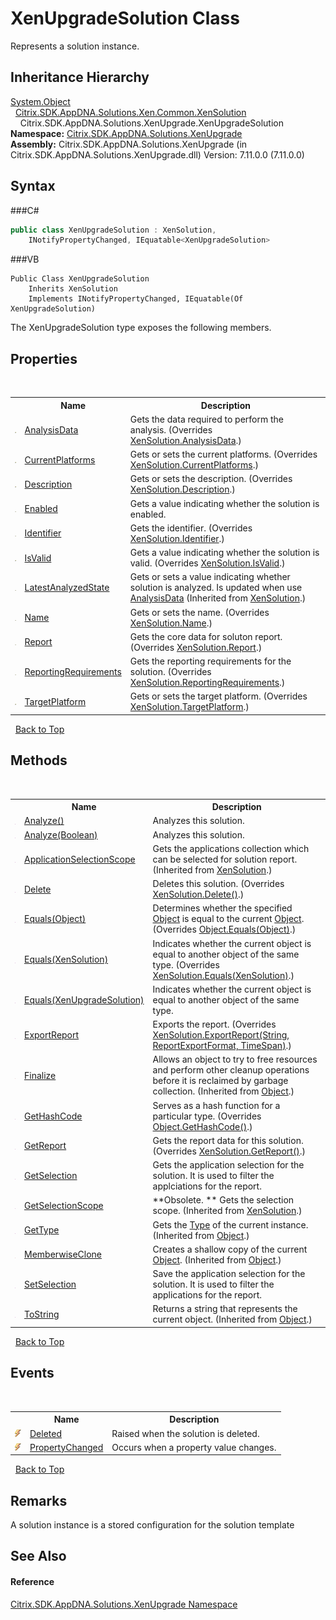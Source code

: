 # XenUpgradeSolution Class
 

Represents a solution instance.


## Inheritance Hierarchy
<a href="http://msdn2.microsoft.com/en-us/library/e5kfa45b" target="_blank">System.Object</a><br />&nbsp;&nbsp;<a href="T_Citrix_SDK_AppDNA_Solutions_Xen_Common_XenSolution">Citrix.SDK.AppDNA.Solutions.Xen.Common.XenSolution</a><br />&nbsp;&nbsp;&nbsp;&nbsp;Citrix.SDK.AppDNA.Solutions.XenUpgrade.XenUpgradeSolution<br />
**Namespace:**&nbsp;<a href="N_Citrix_SDK_AppDNA_Solutions_XenUpgrade">Citrix.SDK.AppDNA.Solutions.XenUpgrade</a><br />**Assembly:**&nbsp;Citrix.SDK.AppDNA.Solutions.XenUpgrade (in Citrix.SDK.AppDNA.Solutions.XenUpgrade.dll) Version: 7.11.0.0 (7.11.0.0)

## Syntax

###C#
```csharp
public class XenUpgradeSolution : XenSolution, 
	INotifyPropertyChanged, IEquatable<XenUpgradeSolution>
```

###VB
```vbnet
Public Class XenUpgradeSolution
	Inherits XenSolution
	Implements INotifyPropertyChanged, IEquatable(Of XenUpgradeSolution)
```

The XenUpgradeSolution type exposes the following members.


## Properties
&nbsp;<table><tr><th></th><th>Name</th><th>Description</th></tr><tr><td>![Public property](media/pubproperty.gif "Public property")</td><td><a href="P_Citrix_SDK_AppDNA_Solutions_XenUpgrade_XenUpgradeSolution_AnalysisData">AnalysisData</a></td><td>
Gets the data required to perform the analysis.
 (Overrides <a href="P_Citrix_SDK_AppDNA_Solutions_Xen_Common_XenSolution_AnalysisData">XenSolution.AnalysisData</a>.)</td></tr><tr><td>![Public property](media/pubproperty.gif "Public property")</td><td><a href="P_Citrix_SDK_AppDNA_Solutions_XenUpgrade_XenUpgradeSolution_CurrentPlatforms">CurrentPlatforms</a></td><td>
Gets or sets the current platforms.
 (Overrides <a href="P_Citrix_SDK_AppDNA_Solutions_Xen_Common_XenSolution_CurrentPlatforms">XenSolution.CurrentPlatforms</a>.)</td></tr><tr><td>![Public property](media/pubproperty.gif "Public property")</td><td><a href="P_Citrix_SDK_AppDNA_Solutions_XenUpgrade_XenUpgradeSolution_Description">Description</a></td><td>
Gets or sets the description.
 (Overrides <a href="P_Citrix_SDK_AppDNA_Solutions_Xen_Common_XenSolution_Description">XenSolution.Description</a>.)</td></tr><tr><td>![Public property](media/pubproperty.gif "Public property")</td><td><a href="P_Citrix_SDK_AppDNA_Solutions_XenUpgrade_XenUpgradeSolution_Enabled">Enabled</a></td><td>
Gets a value indicating whether the solution is enabled.</td></tr><tr><td>![Public property](media/pubproperty.gif "Public property")</td><td><a href="P_Citrix_SDK_AppDNA_Solutions_XenUpgrade_XenUpgradeSolution_Identifier">Identifier</a></td><td>
Gets the identifier.
 (Overrides <a href="P_Citrix_SDK_AppDNA_Solutions_Xen_Common_XenSolution_Identifier">XenSolution.Identifier</a>.)</td></tr><tr><td>![Public property](media/pubproperty.gif "Public property")</td><td><a href="P_Citrix_SDK_AppDNA_Solutions_XenUpgrade_XenUpgradeSolution_IsValid">IsValid</a></td><td>
Gets a value indicating whether the solution is valid.
 (Overrides <a href="P_Citrix_SDK_AppDNA_Solutions_Xen_Common_XenSolution_IsValid">XenSolution.IsValid</a>.)</td></tr><tr><td>![Public property](media/pubproperty.gif "Public property")</td><td><a href="P_Citrix_SDK_AppDNA_Solutions_Xen_Common_XenSolution_LatestAnalyzedState">LatestAnalyzedState</a></td><td>
Gets or sets a value indicating whether solution is analyzed. Is updated when use <a href="P_Citrix_SDK_AppDNA_Solutions_Xen_Common_XenSolution_AnalysisData">AnalysisData</a>
 (Inherited from <a href="T_Citrix_SDK_AppDNA_Solutions_Xen_Common_XenSolution">XenSolution</a>.)</td></tr><tr><td>![Public property](media/pubproperty.gif "Public property")</td><td><a href="P_Citrix_SDK_AppDNA_Solutions_XenUpgrade_XenUpgradeSolution_Name">Name</a></td><td>
Gets or sets the name.
 (Overrides <a href="P_Citrix_SDK_AppDNA_Solutions_Xen_Common_XenSolution_Name">XenSolution.Name</a>.)</td></tr><tr><td>![Public property](media/pubproperty.gif "Public property")</td><td><a href="P_Citrix_SDK_AppDNA_Solutions_XenUpgrade_XenUpgradeSolution_Report">Report</a></td><td>
Gets the core data for soluton report.
 (Overrides <a href="P_Citrix_SDK_AppDNA_Solutions_Xen_Common_XenSolution_Report">XenSolution.Report</a>.)</td></tr><tr><td>![Public property](media/pubproperty.gif "Public property")</td><td><a href="P_Citrix_SDK_AppDNA_Solutions_XenUpgrade_XenUpgradeSolution_ReportingRequirements">ReportingRequirements</a></td><td>
Gets the reporting requirements for the solution.
 (Overrides <a href="P_Citrix_SDK_AppDNA_Solutions_Xen_Common_XenSolution_ReportingRequirements">XenSolution.ReportingRequirements</a>.)</td></tr><tr><td>![Public property](media/pubproperty.gif "Public property")</td><td><a href="P_Citrix_SDK_AppDNA_Solutions_XenUpgrade_XenUpgradeSolution_TargetPlatform">TargetPlatform</a></td><td>
Gets or sets the target platform.
 (Overrides <a href="P_Citrix_SDK_AppDNA_Solutions_Xen_Common_XenSolution_TargetPlatform">XenSolution.TargetPlatform</a>.)</td></tr></table>&nbsp;
<a href="#xenupgradesolution-class">Back to Top</a>

## Methods
&nbsp;<table><tr><th></th><th>Name</th><th>Description</th></tr><tr><td>![Public method](media/pubmethod.gif "Public method")</td><td><a href="M_Citrix_SDK_AppDNA_Solutions_XenUpgrade_XenUpgradeSolution_Analyze">Analyze()</a></td><td>
Analyzes this solution.</td></tr><tr><td>![Public method](media/pubmethod.gif "Public method")</td><td><a href="M_Citrix_SDK_AppDNA_Solutions_XenUpgrade_XenUpgradeSolution_Analyze_1">Analyze(Boolean)</a></td><td>
Analyzes this solution.</td></tr><tr><td>![Public method](media/pubmethod.gif "Public method")</td><td><a href="M_Citrix_SDK_AppDNA_Solutions_Xen_Common_XenSolution_ApplicationSelectionScope">ApplicationSelectionScope</a></td><td>
Gets the applications collection which can be selected for solution report.
 (Inherited from <a href="T_Citrix_SDK_AppDNA_Solutions_Xen_Common_XenSolution">XenSolution</a>.)</td></tr><tr><td>![Public method](media/pubmethod.gif "Public method")</td><td><a href="M_Citrix_SDK_AppDNA_Solutions_XenUpgrade_XenUpgradeSolution_Delete">Delete</a></td><td>
Deletes this solution.
 (Overrides <a href="M_Citrix_SDK_AppDNA_Solutions_Xen_Common_XenSolution_Delete">XenSolution.Delete()</a>.)</td></tr><tr><td>![Public method](media/pubmethod.gif "Public method")</td><td><a href="M_Citrix_SDK_AppDNA_Solutions_XenUpgrade_XenUpgradeSolution_Equals_2">Equals(Object)</a></td><td>
Determines whether the specified <a href="http://msdn2.microsoft.com/en-us/library/e5kfa45b" target="_blank">Object</a> is equal to the current <a href="http://msdn2.microsoft.com/en-us/library/e5kfa45b" target="_blank">Object</a>.
 (Overrides <a href="http://msdn2.microsoft.com/en-us/library/bsc2ak47" target="_blank">Object.Equals(Object)</a>.)</td></tr><tr><td>![Public method](media/pubmethod.gif "Public method")</td><td><a href="M_Citrix_SDK_AppDNA_Solutions_XenUpgrade_XenUpgradeSolution_Equals">Equals(XenSolution)</a></td><td>
Indicates whether the current object is equal to another object of the same type.
 (Overrides <a href="M_Citrix_SDK_AppDNA_Solutions_Xen_Common_XenSolution_Equals">XenSolution.Equals(XenSolution)</a>.)</td></tr><tr><td>![Public method](media/pubmethod.gif "Public method")</td><td><a href="M_Citrix_SDK_AppDNA_Solutions_XenUpgrade_XenUpgradeSolution_Equals_1">Equals(XenUpgradeSolution)</a></td><td>
Indicates whether the current object is equal to another object of the same type.</td></tr><tr><td>![Public method](media/pubmethod.gif "Public method")</td><td><a href="M_Citrix_SDK_AppDNA_Solutions_XenUpgrade_XenUpgradeSolution_ExportReport">ExportReport</a></td><td>
Exports the report.
 (Overrides <a href="M_Citrix_SDK_AppDNA_Solutions_Xen_Common_XenSolution_ExportReport">XenSolution.ExportReport(String, ReportExportFormat, TimeSpan)</a>.)</td></tr><tr><td>![Protected method](media/protmethod.gif "Protected method")</td><td><a href="http://msdn2.microsoft.com/en-us/library/4k87zsw7" target="_blank">Finalize</a></td><td>
Allows an object to try to free resources and perform other cleanup operations before it is reclaimed by garbage collection.
 (Inherited from <a href="http://msdn2.microsoft.com/en-us/library/e5kfa45b" target="_blank">Object</a>.)</td></tr><tr><td>![Public method](media/pubmethod.gif "Public method")</td><td><a href="M_Citrix_SDK_AppDNA_Solutions_XenUpgrade_XenUpgradeSolution_GetHashCode">GetHashCode</a></td><td>
Serves as a hash function for a particular type.
 (Overrides <a href="http://msdn2.microsoft.com/en-us/library/zdee4b3y" target="_blank">Object.GetHashCode()</a>.)</td></tr><tr><td>![Public method](media/pubmethod.gif "Public method")</td><td><a href="M_Citrix_SDK_AppDNA_Solutions_XenUpgrade_XenUpgradeSolution_GetReport">GetReport</a></td><td>
Gets the report data for this solution.
 (Overrides <a href="M_Citrix_SDK_AppDNA_Solutions_Xen_Common_XenSolution_GetReport">XenSolution.GetReport()</a>.)</td></tr><tr><td>![Public method](media/pubmethod.gif "Public method")</td><td><a href="M_Citrix_SDK_AppDNA_Solutions_XenUpgrade_XenUpgradeSolution_GetSelection">GetSelection</a></td><td>
Gets the application selection for the solution. It is used to filter the applciations for the report.</td></tr><tr><td>![Public method](media/pubmethod.gif "Public method")</td><td><a href="M_Citrix_SDK_AppDNA_Solutions_Xen_Common_XenSolution_GetSelectionScope">GetSelectionScope</a></td><td> **Obsolete. **
Gets the selection scope.
 (Inherited from <a href="T_Citrix_SDK_AppDNA_Solutions_Xen_Common_XenSolution">XenSolution</a>.)</td></tr><tr><td>![Public method](media/pubmethod.gif "Public method")</td><td><a href="http://msdn2.microsoft.com/en-us/library/dfwy45w9" target="_blank">GetType</a></td><td>
Gets the <a href="http://msdn2.microsoft.com/en-us/library/42892f65" target="_blank">Type</a> of the current instance.
 (Inherited from <a href="http://msdn2.microsoft.com/en-us/library/e5kfa45b" target="_blank">Object</a>.)</td></tr><tr><td>![Protected method](media/protmethod.gif "Protected method")</td><td><a href="http://msdn2.microsoft.com/en-us/library/57ctke0a" target="_blank">MemberwiseClone</a></td><td>
Creates a shallow copy of the current <a href="http://msdn2.microsoft.com/en-us/library/e5kfa45b" target="_blank">Object</a>.
 (Inherited from <a href="http://msdn2.microsoft.com/en-us/library/e5kfa45b" target="_blank">Object</a>.)</td></tr><tr><td>![Public method](media/pubmethod.gif "Public method")</td><td><a href="M_Citrix_SDK_AppDNA_Solutions_XenUpgrade_XenUpgradeSolution_SetSelection">SetSelection</a></td><td>
Save the application selection for the solution. It is used to filter the applications for the report.</td></tr><tr><td>![Public method](media/pubmethod.gif "Public method")</td><td><a href="http://msdn2.microsoft.com/en-us/library/7bxwbwt2" target="_blank">ToString</a></td><td>
Returns a string that represents the current object.
 (Inherited from <a href="http://msdn2.microsoft.com/en-us/library/e5kfa45b" target="_blank">Object</a>.)</td></tr></table>&nbsp;
<a href="#xenupgradesolution-class">Back to Top</a>

## Events
&nbsp;<table><tr><th></th><th>Name</th><th>Description</th></tr><tr><td>![Public event](media/pubevent.gif "Public event")</td><td><a href="E_Citrix_SDK_AppDNA_Solutions_XenUpgrade_XenUpgradeSolution_Deleted">Deleted</a></td><td>
Raised when the solution is deleted.</td></tr><tr><td>![Public event](media/pubevent.gif "Public event")</td><td><a href="E_Citrix_SDK_AppDNA_Solutions_XenUpgrade_XenUpgradeSolution_PropertyChanged">PropertyChanged</a></td><td>
Occurs when a property value changes.</td></tr></table>&nbsp;
<a href="#xenupgradesolution-class">Back to Top</a>

## Remarks
A solution instance is a stored configuration for the solution template

## See Also


#### Reference
<a href="N_Citrix_SDK_AppDNA_Solutions_XenUpgrade">Citrix.SDK.AppDNA.Solutions.XenUpgrade Namespace</a><br />